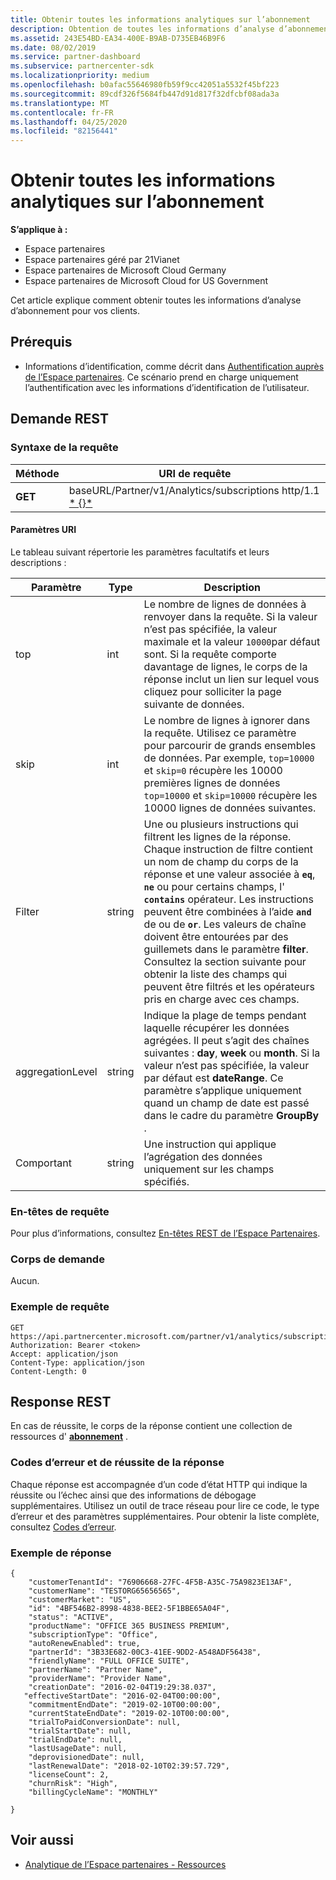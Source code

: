 ```yaml
---
title: Obtenir toutes les informations analytiques sur l’abonnement
description: Obtention de toutes les informations d’analyse d’abonnement.
ms.assetid: 243E54BD-EA34-400E-B9AB-D735EB46B9F6
ms.date: 08/02/2019
ms.service: partner-dashboard
ms.subservice: partnercenter-sdk
ms.localizationpriority: medium
ms.openlocfilehash: b0afac55646980fb59f9cc42051a5532f45bf223
ms.sourcegitcommit: 89cdf326f5684fb447d91d817f32dfcbf08ada3a
ms.translationtype: MT
ms.contentlocale: fr-FR
ms.lasthandoff: 04/25/2020
ms.locfileid: "82156441"
---
```

# <a name="get-all-subscription-analytics-information"></a>Obtenir toutes les informations analytiques sur l’abonnement

**S’applique à :**

- Espace partenaires
- Espace partenaires géré par 21Vianet
- Espace partenaires de Microsoft Cloud Germany
- Espace partenaires de Microsoft Cloud for US Government

Cet article explique comment obtenir toutes les informations d’analyse d’abonnement pour vos clients.

## <a name="prerequisites"></a>Prérequis

- Informations d’identification, comme décrit dans [Authentification auprès de l’Espace partenaires](partner-center-authentication.md). Ce scénario prend en charge uniquement l’authentification avec les informations d’identification de l’utilisateur.

## <a name="rest-request"></a>Demande REST

### <a name="request-syntax"></a>Syntaxe de la requête

| Méthode | URI de requête |
|--------|-------------|
| **GET** | baseURL/Partner/v1/Analytics/subscriptions http/1.1 [* \{\}*](partner-center-rest-urls.md) |

#### <a name="uri-parameters"></a>Paramètres URI

Le tableau suivant répertorie les paramètres facultatifs et leurs descriptions :

| Paramètre | Type |  Description |
|-----------|------|--------------|
| top | int | Le nombre de lignes de données à renvoyer dans la requête. Si la valeur n’est pas spécifiée, la valeur maximale et la valeur `10000`par défaut sont. Si la requête comporte davantage de lignes, le corps de la réponse inclut un lien sur lequel vous cliquez pour solliciter la page suivante de données. |
| skip | int | Le nombre de lignes à ignorer dans la requête. Utilisez ce paramètre pour parcourir de grands ensembles de données. Par exemple, `top=10000` et `skip=0` récupère les 10000 premières lignes de données `top=10000` et `skip=10000` récupère les 10000 lignes de données suivantes. |
| Filter | string | Une ou plusieurs instructions qui filtrent les lignes de la réponse. Chaque instruction de filtre contient un nom de champ du corps de la réponse et une valeur associée à **`eq`**, **`ne`** ou pour certains champs, l' **`contains`** opérateur. Les instructions peuvent être combinées à l’aide **`and`** de ou de **`or`**. Les valeurs de chaîne doivent être entourées par des guillemets dans le paramètre **filter**. Consultez la section suivante pour obtenir la liste des champs qui peuvent être filtrés et les opérateurs pris en charge avec ces champs. |
| aggregationLevel | string | Indique la plage de temps pendant laquelle récupérer les données agrégées. Il peut s’agit des chaînes suivantes : **day**, **week** ou **month**. Si la valeur n’est pas spécifiée, la valeur par défaut est **dateRange**. Ce paramètre s’applique uniquement quand un champ de date est passé dans le cadre du paramètre **GroupBy** . |
| Comportant | string | Une instruction qui applique l’agrégation des données uniquement sur les champs spécifiés. |

### <a name="request-headers"></a>En-têtes de requête

Pour plus d’informations, consultez [En-têtes REST de l’Espace Partenaires](headers.md).

### <a name="request-body"></a>Corps de demande

Aucun.

### <a name="request-example"></a>Exemple de requête

```http
GET https://api.partnercenter.microsoft.com/partner/v1/analytics/subscriptions
Authorization: Bearer <token>
Accept: application/json
Content-Type: application/json
Content-Length: 0
```

## <a name="rest-response"></a>Response REST

En cas de réussite, le corps de la réponse contient une collection de ressources d' [**abonnement**](partner-center-analytics-resources.md#subscription-resource) .

### <a name="response-success-and-error-codes"></a>Codes d’erreur et de réussite de la réponse

Chaque réponse est accompagnée d’un code d’état HTTP qui indique la réussite ou l’échec ainsi que des informations de débogage supplémentaires. Utilisez un outil de trace réseau pour lire ce code, le type d’erreur et des paramètres supplémentaires. Pour obtenir la liste complète, consultez [Codes d’erreur](error-codes.md).

### <a name="response-example"></a>Exemple de réponse

```http
{
    "customerTenantId": "76906668-27FC-4F5B-A35C-75A9823E13AF",
    "customerName": "TESTORG65656565",
    "customerMarket": "US",
    "id": "4BF546B2-8998-4838-BEE2-5F1BBE65A04F",
    "status": "ACTIVE",
    "productName": "OFFICE 365 BUSINESS PREMIUM",
    "subscriptionType": "Office",
    "autoRenewEnabled": true,
    "partnerId": "3B33E682-00C3-41EE-9DD2-A548ADF56438",
    "friendlyName": "FULL OFFICE SUITE",
    "partnerName": "Partner Name",
    "providerName": "Provider Name",
    "creationDate": "2016-02-04T19:29:38.037",
   "effectiveStartDate": "2016-02-04T00:00:00",
    "commitmentEndDate": "2019-02-10T00:00:00",
    "currentStateEndDate": "2019-02-10T00:00:00",
    "trialToPaidConversionDate": null,
    "trialStartDate": null,
    "trialEndDate": null,
    "lastUsageDate": null,
    "deprovisionedDate": null,
    "lastRenewalDate": "2018-02-10T02:39:57.729",
    "licenseCount": 2,
    "churnRisk": "High",
    "billingCycleName": "MONTHLY"

}
```

## <a name="see-also"></a>Voir aussi

- [Analytique de l’Espace partenaires - Ressources](partner-center-analytics-resources.md)
